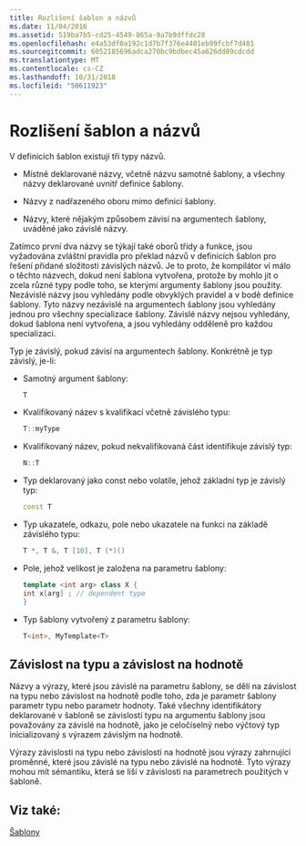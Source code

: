 ```yaml
---
title: Rozlišení šablon a názvů
ms.date: 11/04/2016
ms.assetid: 519ba7b5-cd25-4549-865a-9a7b9dffdc28
ms.openlocfilehash: e4a53df0a192c1d7b7f376e4401eb99fcbf7d481
ms.sourcegitcommit: 6052185696adca270bc9bdbec45a626dd89cdcdd
ms.translationtype: MT
ms.contentlocale: cs-CZ
ms.lasthandoff: 10/31/2018
ms.locfileid: "50611923"
---
```

# <a name="templates-and-name-resolution"></a>Rozlišení šablon a názvů

V definicích šablon existují tři typy názvů.

- Místně deklarované názvy, včetně názvu samotné šablony, a všechny názvy deklarované uvnitř definice šablony.

- Názvy z nadřazeného oboru mimo definici šablony.

- Názvy, které nějakým způsobem závisí na argumentech šablony, uváděné jako závislé názvy.

Zatímco první dva názvy se týkají také oborů třídy a funkce, jsou vyžadována zvláštní pravidla pro překlad názvů v definicích šablon pro řešení přidané složitosti závislých názvů. Je to proto, že kompilátor ví málo o těchto názvech, dokud není šablona vytvořena, protože by mohlo jít o zcela různé typy podle toho, se kterými argumenty šablony jsou použity. Nezávislé názvy jsou vyhledány podle obvyklých pravidel a v bodě definice šablony. Tyto názvy nezávislé na argumentech šablony jsou vyhledány jednou pro všechny specializace šablony. Závislé názvy nejsou vyhledány, dokud šablona není vytvořena, a jsou vyhledány odděleně pro každou specializaci.

Typ je závislý, pokud závisí na argumentech šablony. Konkrétně je typ závislý, je-li:

- Samotný argument šablony:

    ```cpp
    T
    ```

- Kvalifikovaný název s kvalifikací včetně závislého typu:

    ```cpp
    T::myType
    ```

- Kvalifikovaný název, pokud nekvalifikovaná část identifikuje závislý typ:

    ```cpp
    N::T
    ```

- Typ deklarovaný jako const nebo volatile, jehož základní typ je závislý typ:

    ```cpp
    const T
    ```

- Typ ukazatele, odkazu, pole nebo ukazatele na funkci na základě závislého typu:

    ```cpp
    T *, T &, T [10], T (*)()
    ```

- Pole, jehož velikost je založena na parametru šablony:

    ```cpp
    template <int arg> class X {
    int x[arg] ; // dependent type
    }
    ```

- Typ šablony vytvořený z parametru šablony:

    ```cpp
    T<int>, MyTemplate<T>
    ```

## <a name="type-dependence-and-value-dependence"></a>Závislost na typu a závislost na hodnotě

Názvy a výrazy, které jsou závislé na parametru šablony, se dělí na závislost na typu nebo závislost na hodnotě podle toho, zda je parametr šablony parametr typu nebo parametr hodnoty. Také všechny identifikátory deklarované v šabloně se závislostí typu na argumentu šablony jsou považovány za závislé na hodnotě, jako je celočíselný nebo výčtový typ inicializovaný s výrazem závislým na hodnotě.

Výrazy závislosti na typu nebo závislosti na hodnotě jsou výrazy zahrnující proměnné, které jsou závislé na typu nebo závislé na hodnotě. Tyto výrazy mohou mít sémantiku, která se liší v závislosti na parametrech použitých v šabloně.

## <a name="see-also"></a>Viz také:

[Šablony](../cpp/templates-cpp.md)